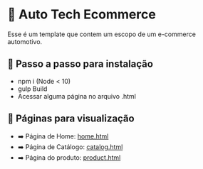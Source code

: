 # 🚗 Auto Tech Ecommerce
Esse é um template que contem um escopo de um e-commerce automotivo.

## 🔧 Passo a passo para instalação
- npm i (Node < 10)
- gulp Build
- Acessar alguma página no arquivo .html

## 📄 Páginas para visualização
- ➡️ Página de Home: [home.html](https://manualdoprogramador.com/auto-tech/home.html)
- ➡️ Página de Catálogo: [catalog.html](https://manualdoprogramador.com/auto-tech/catalog.html)
- ➡️ Página do produto: [product.html](https://manualdoprogramador.com/auto-tech/product.html)
